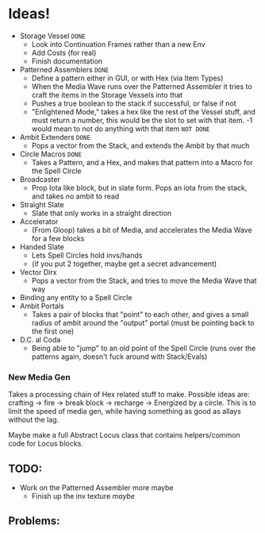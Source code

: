 # Ideas!
* Storage Vessel `DONE`
  * Look into Continuation Frames rather than a new Env 
  * Add Costs (for real)
  * Finish documentation
* Patterned Assemblers `DONE`
  * Define a pattern either in GUI, or with Hex (via Item Types)
  * When the Media Wave runs over the Patterned Assembler it tries to craft the items in the Storage Vessels into that
  * Pushes a true boolean to the stack if successful, or false if not
  * "Enlightened Mode," takes a hex like the rest of the Vessel stuff, and must return a number, this would be the slot to set with that item. -1 would mean to not do anything with that item `NOT DONE`
* Ambit Extenders `DONE`
  * Pops a vector from the Stack, and extends the Ambit by that much
* Circle Macros `DONE`
  * Takes a Pattern, and a Hex, and makes that pattern into a Macro for the Spell Circle
* Broadcaster
  * Prop Iota like block, but in slate form. Pops an iota from the stack, and takes no ambit to read
* Straight Slate
  * Slate that only works in a straight direction
* Accelerator
  * (From Gloop) takes a bit of Media, and accelerates the Media Wave for a few blocks
* Handed Slate
  * Lets Spell Circles hold invs/hands
  * (if you put 2 together, maybe get a secret advancement)
* Vector Dirx
  * Pops a vector from the Stack, and tries to move the Media Wave that way
* Binding any entity to a Spell Circle
* Ambit Portals
  * Takes a pair of blocks that "point" to each other, and gives a small radius of ambit around the "output" portal (must be pointing back to the first one)
* D.C. al Coda
  * Being able to "jump" to an old point of the Spell Circle (runs over the patterns again, doesn't fuck around with Stack/Evals)

### New Media Gen
Takes a processing chain of Hex related stuff to make. Possible ideas are: crafting -> fire -> break block -> recharge -> Energized by a circle.
This is to limit the speed of media gen, while having something as good as allays without the lag.

Maybe make a full Abstract Locus class that contains helpers/common code for Locus blocks.

## TODO:
* Work on the Patterned Assembler more maybe
  * Finish up the inv texture *maybe*

## Problems:


